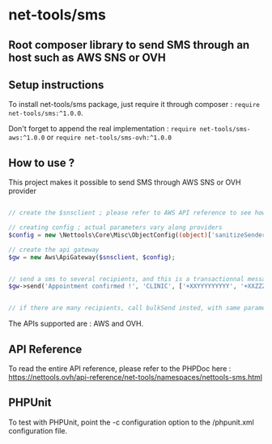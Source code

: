 # net-tools/sms

## Root composer library to send SMS through an host such as AWS SNS or OVH



## Setup instructions

To install net-tools/sms package, just require it through composer : `require net-tools/sms:^1.0.0`.

Don't forget to append the real implementation : `require net-tools/sms-aws:^1.0.0` or `require net-tools/sms-ovh:^1.0.0`




## How to use ?

This project makes it possible to send SMS through AWS SNS or OVH provider

```php

// create the $snsclient ; please refer to AWS API reference to see how to create the client

// creating config ; actual parameters vary along providers
$config = new \Nettools\Core\Misc\ObjectConfig((object)['sanitizeSenderId' => true]);

// create the api gateway
$gw = new Aws\ApiGateway($snsclient, $config);


// send a sms to several recipients, and this is a transactionnal message (last parameter set to True)
$gw->send('Appointment confirmed !', 'CLINIC', ['+XXYYYYYYYYY', '+XXZZZZZZZZZZ'], true);


// if there are many recipients, call bulkSend insted, with same parameters, as it's more optimized

```


The APIs supported are : AWS and OVH.





## API Reference

To read the entire API reference, please refer to the PHPDoc here :
https://nettools.ovh/api-reference/net-tools/namespaces/nettools-sms.html



## PHPUnit

To test with PHPUnit, point the -c configuration option to the /phpunit.xml configuration file.

